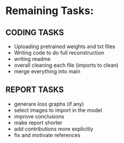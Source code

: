 # Remaining Tasks:
## CODING TASKS
- Uploading pretrained weights and txt files
- Writing code to do full reconstruction
- writing readme
- overall cleaning each file (imports to clean)
- merge everything into main

## REPORT TASKS
- generare loss graphs (if any)
- select images to import in the model
- improve conclusions
- make report shorter
- add contributions more explicitly
- fix and motivate references
